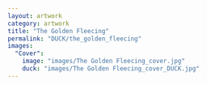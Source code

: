 ```yaml
---
layout: artwork
category: artwork
title: "The Golden Fleecing"
permalink: "DUCK/the_golden_fleecing"
images:
  "Cover":
    image: "images/The Golden Fleecing_cover.jpg"
    duck: "images/The Golden Fleecing_cover_DUCK.jpg"
---
```

